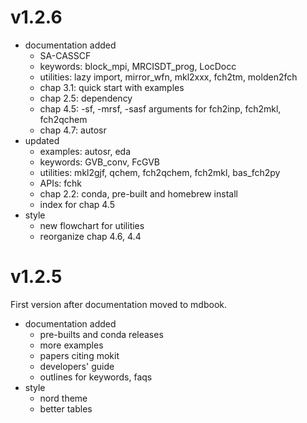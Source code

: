 # v1.2.6
* documentation added
  - SA-CASSCF
  - keywords: block_mpi, MRCISDT_prog, LocDocc
  - utilities: lazy import, mirror_wfn, mkl2xxx, fch2tm, molden2fch
  - chap 3.1: quick start with examples
  - chap 2.5: dependency
  - chap 4.5: -sf, -mrsf, -sasf arguments for fch2inp, fch2mkl, fch2qchem
  - chap 4.7: autosr
* updated
  - examples: autosr, eda
  - keywords: GVB_conv, FcGVB
  - utilities: mkl2gjf, qchem, fch2qchem, fch2mkl, bas_fch2py
  - APIs: fchk
  - chap 2.2: conda, pre-built and homebrew install
  - index for chap 4.5
* style
  - new flowchart for utilities
  - reorganize chap 4.6, 4.4

# v1.2.5
First version after documentation moved to mdbook.

* documentation added
  - pre-builts and conda releases
  - more examples
  - papers citing mokit
  - developers' guide
  - outlines for keywords, faqs
* style
  - nord theme
  - better tables
